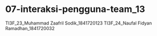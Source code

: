 # 07-interaksi-pengguna-team_13
TI3F_23_Muhammad Zaafril Sodik_1841720123
TI3F_24_Naufal Fidyan Ramadhan_1841720032
